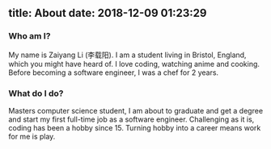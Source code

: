title: About
date: 2018-12-09 01:23:29
---
### Who am I?
My name is Zaiyang Li (李载阳). I am a student living in Bristol, England, which you might have heard of. I love coding, watching anime and cooking. Before becoming a software engineer, I was a chef for 2 years.

### What do I do?
Masters computer science student, I am about to graduate and get a degree and start my first full-time job as a software engineer. Challenging as it is, coding has been a hobby since 15. Turning hobby into a career means work for me is play.